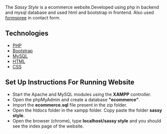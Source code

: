 The *Sassy Style* is a ecommerce website.Developed using php in backend and mysql database and used html and bootstrap in frontend.
Also used [formspree](https://formspree.io) in contact form.

## Technologies
- [PHP](https://www.php.net/docs.php)
- [Bootstrap](https://getbootstrap.com)
- [MySQL](https://www.mysql.com)
- [HTML](https://www.w3schools.com/html/default.asp)
- [CSS](https://www.w3schools.com/css/default.asp)

## Set Up Instructions For Running Website
- Start the Apache and MySQL modules using the **XAMPP** controller.
- Open the phpMyAdmin and create a database **"ecommerce"**.
- Import the **ecommerce.sql** file present in the zip folder.
- Open the htdocs folder in the xampp folder. Copy paste the folder **sassy style**.
- Open the browser (chrome), type **localhost/sassy style** and you should see the index page of the website.


